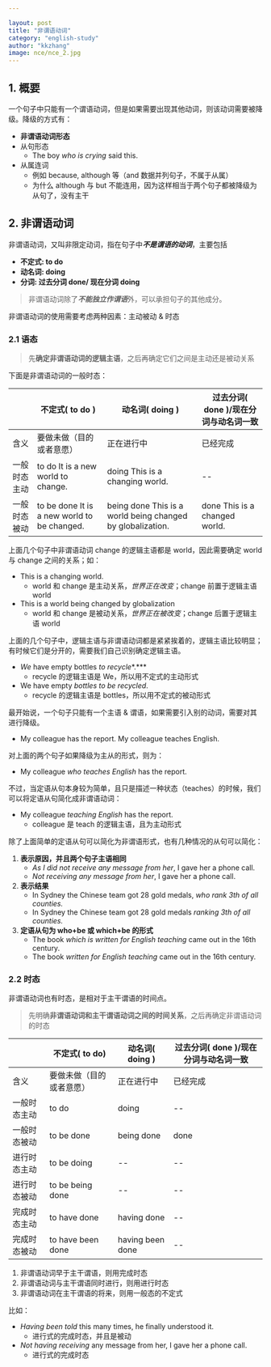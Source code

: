 ```yaml
---

layout: post
title: "非谓语动词"
category: "english-study"
author: "kkzhang"
image: nce/nce_2.jpg
---
```

## 1. 概要

一个句子中只能有一个谓语动词，但是如果需要出现其他动词，则该动词需要被降级。降级的方式有：

- **非谓语动词形态**
- 从句形态
    - The boy *who is crying* said this.
- 从属连词
    - 例如 because, although 等（and 数据并列句子，不属于从属）
    - 为什么 although 与 but 不能连用，因为这样相当于两个句子都被降级为从句了，没有主干

## 2. 非谓语动词

非谓语动词，又叫非限定动词，指在句子中***不是谓语的动词***，主要包括

- **不定式: to do**
- **动名词: doing**
- **分词: 过去分词 done/ 现在分词 doing**

> 非谓语动词除了***不能独立作谓语***外，可以承担句子的其他成分。
> 

非谓语动词的使用需要考虑两种因素：主动被动 & 时态

### 2.1 语态

> 先**确定非谓语动词的逻辑主语**，之后再确定它们之间是主动还是被动关系
> 

下面是非谓语动词的一般时态：

|              | 不定式( to do )                             | 动名词( doing )                                            | 过去分词( done )/现在分词与动名词一致 |
| ------------ | ------------------------------------------- | ---------------------------------------------------------- | ------------------------------------- |
| 含义         | 要做未做（目的或者意愿）                    | 正在进行中                                                 | 已经完成                              |
| 一般时态主动 | to do It is a new world to change.          | doing This is a changing world.                            | --                                    |
| 一般时态被动 | to be done It is a new world to be changed. | being done This is a world being changed by globalization. | done This is a changed world.         |

上面几个句子中非谓语动词 change 的逻辑主语都是 world，因此需要确定 world 与 change 之间的关系；如：

- This is a changing world.
    - world 和 change 是主动关系，*世界正在改变*；change 前置于逻辑主语 world
- This is a world being changed by globalization
    - world 和 change 是被动关系，*世界正在被改变*；change 后置于逻辑主语 world

上面的几个句子中，逻辑主语与非谓语动词都是紧紧挨着的，逻辑主语比较明显；有时候它们是分开的，需要我们自己识别确定逻辑主语。

- *We* have empty bottles *to recycle**.***
    - recycle 的逻辑主语是 We，所以用不定式的主动形式
- We have empty *bottles* *to be recycled*.
    - recycle 的逻辑主语是 bottles，所以用不定式的被动形式

最开始说，一个句子只能有一个主语 & 谓语，如果需要引入别的动词，需要对其进行降级。

- My colleague has the report. My colleague teaches English.

对上面的两个句子如果降级为主从的形式，则为：

- My colleague *who teaches English* has the report.

不过，当定语从句本身较为简单，且只是描述一种状态（teaches）的时候，我们可以将定语从句简化成非谓语动词：

- My colleague *teaching English* has the report.
    - colleague 是 teach 的逻辑主语，且为主动形式

除了上面简单的定语从句可以简化为非谓语形式，也有几种情况的从句可以简化：

1. **表示原因，并且两个句子主语相同**
    - *As I did not receive any message from her*, I gave her a phone call.
    - *Not receiving any message from her*, I gave her a phone call.
2. **表示结果**
    - In Sydney the Chinese team got 28 gold medals, *who rank 3th of all counties.*
    - In Sydney the Chinese team got 28 gold medals *ranking 3th of all counties.*
3. **定语从句为 who+be 或 which+be 的形式**
    - The book *which is written for English teaching* came out in the 16th century.
    - The book *written for English teaching* came out in the 16th century.

### 2.2 时态

非谓语动词也有时态，是相对于主干谓语的时间点。

> 先明确**非谓语动词和主干谓语动词之间的时间关系**，之后再确定非谓语动词的时态
> 

|              | 不定式( to do)           | 动名词( doing )  | 过去分词( done )/现在分词与动名词一致 |
| ------------ | ------------------------ | ---------------- | ------------------------------------- |
| 含义         | 要做未做（目的或者意愿） | 正在进行中       | 已经完成                              |
| 一般时态主动 | to do                    | doing            | --                                    |
| 一般时态被动 | to be done               | being done       | done                                  |
| 进行时态主动 | to be doing              | --               | --                                    |
| 进行时态被动 | to be being done         | --               | --                                    |
| 完成时态主动 | to have done             | having done      | --                                    |
| 完成时态被动 | to have been done        | having been done | --                                    |

1. 非谓语动词早于主干谓语，则用完成时态
2. 非谓语动词与主干谓语同时进行，则用进行时态
3. 非谓语动词在主干谓语的将来，则用一般态的不定式

比如：

- *Having been told* this many times, he finally understood it.
    - 进行式的完成时态，并且是被动
- *Not having receiving* any message from her, I gave her a phone call.
    - 进行式的完成时态